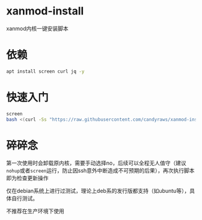 # xanmod-install
xanmod内核一键安装脚本
# 依赖
```bash
apt install screen curl jq -y
```
# 快速入门
```bash
screen
bash <(curl -Ss "https://raw.githubusercontent.com/candyraws/xanmod-install/main/xanmod.sh")
```
# 碎碎念
第一次使用时会卸载原内核，需要手动选择no，后续可以全程无人值守（建议`nohup`或者`screen`运行，防止因ssh意外中断造成不可预期的后果），再次执行脚本即为检查更新操作

仅在debian系统上进行过测试，理论上deb系的发行版都支持（如ubuntu等），具体自行测试。

不推荐在生产环境下使用
